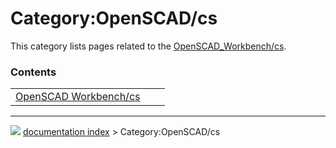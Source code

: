 # Category:OpenSCAD/cs
This category lists pages related to the [OpenSCAD_Workbench/cs](OpenSCAD_Workbench/cs.md).

### Contents

|     |     |     |
| --- | --- | --- |
| [OpenSCAD Workbench/cs](OpenSCAD_Workbench/cs.md) |



---
![](images/Right_arrow.png) [documentation index](../README.md) > Category:OpenSCAD/cs
